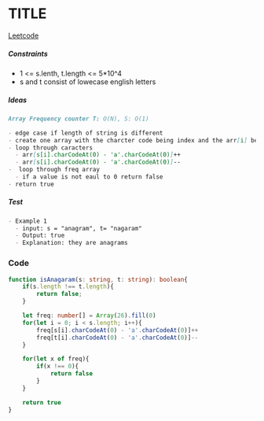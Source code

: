 # TITLE

[Leetcode](LINK)

##### Constraints

- 1 <= s.lenth, t.length <= 5*10^4
- s and t consist of lowecase english letters

##### Ideas

```markdown
Array Frequency counter T: O(N), S: O(1)

- edge case if length of string is different
- create one array with the charcter code being index and the arr[i] being the frequency
- loop through caracters
  - arr[s[i].charCodeAt(0) - 'a'.charCodeAt(0)]++
  - arr[s[i].charCodeAt(0) - 'a'.charCodeAt(0)]--
-  loop through freq array 
  - if a value is not eaul to 0 return false
- return true
```

##### Test

```markdown
- Example 1
  - input: s = "anagram", t= "nagaram"
  - Output: true
  - Explanation: they are anagrams 
```

### Code

```typescript
function isAnagaram(s: string, t: string): boolean{
    if(s.length !== t.length){
        return false;
    }

    let freq: number[] = Array(26).fill(0)
    for(let i = 0; i < s.length; i++){
        freq[s[i].charCodeAt(0) - 'a'.charCodeAt(0)]++
        freq[t[i].charCodeAt(0) - 'a'.charCodeAt(0)]--
    }

    for(let x of freq){
        if(x !== 0){
            return false
        }
    }

    return true
}


```
